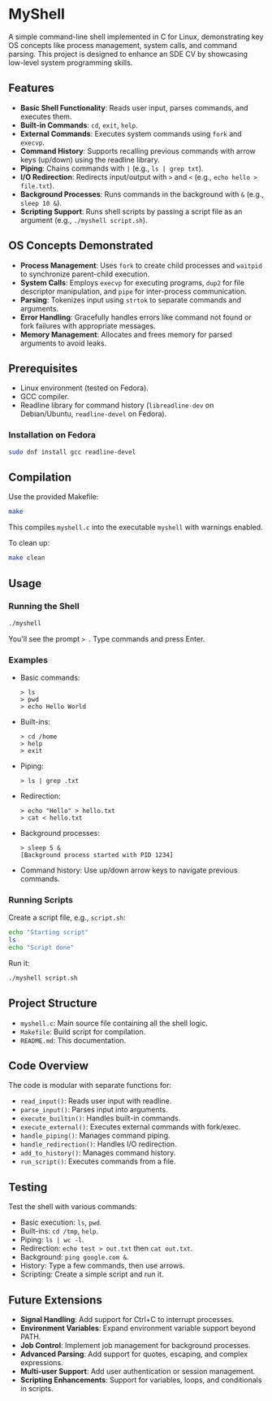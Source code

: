 # MyShell

A simple command-line shell implemented in C for Linux, demonstrating key OS concepts like process management, system calls, and command parsing. This project is designed to enhance an SDE CV by showcasing low-level system programming skills.

## Features

- **Basic Shell Functionality**: Reads user input, parses commands, and executes them.
- **Built-in Commands**: `cd`, `exit`, `help`.
- **External Commands**: Executes system commands using `fork` and `execvp`.
- **Command History**: Supports recalling previous commands with arrow keys (up/down) using the readline library.
- **Piping**: Chains commands with `|` (e.g., `ls | grep txt`).
- **I/O Redirection**: Redirects input/output with `>` and `<` (e.g., `echo hello > file.txt`).
- **Background Processes**: Runs commands in the background with `&` (e.g., `sleep 10 &`).
- **Scripting Support**: Runs shell scripts by passing a script file as an argument (e.g., `./myshell script.sh`).

## OS Concepts Demonstrated

- **Process Management**: Uses `fork` to create child processes and `waitpid` to synchronize parent-child execution.
- **System Calls**: Employs `execvp` for executing programs, `dup2` for file descriptor manipulation, and `pipe` for inter-process communication.
- **Parsing**: Tokenizes input using `strtok` to separate commands and arguments.
- **Error Handling**: Gracefully handles errors like command not found or fork failures with appropriate messages.
- **Memory Management**: Allocates and frees memory for parsed arguments to avoid leaks.

## Prerequisites

- Linux environment (tested on Fedora).
- GCC compiler.
- Readline library for command history (`libreadline-dev` on Debian/Ubuntu, `readline-devel` on Fedora).

### Installation on Fedora

```bash
sudo dnf install gcc readline-devel
```

## Compilation

Use the provided Makefile:

```bash
make
```

This compiles `myshell.c` into the executable `myshell` with warnings enabled.

To clean up:

```bash
make clean
```

## Usage

### Running the Shell

```bash
./myshell
```

You'll see the prompt `> `. Type commands and press Enter.

### Examples

- Basic commands:

  ```
  > ls
  > pwd
  > echo Hello World
  ```

- Built-ins:

  ```
  > cd /home
  > help
  > exit
  ```

- Piping:

  ```
  > ls | grep .txt
  ```

- Redirection:

  ```
  > echo "Hello" > hello.txt
  > cat < hello.txt
  ```

- Background processes:

  ```
  > sleep 5 &
  [Background process started with PID 1234]
  ```

- Command history: Use up/down arrow keys to navigate previous commands.

### Running Scripts

Create a script file, e.g., `script.sh`:

```bash
echo "Starting script"
ls
echo "Script done"
```

Run it:

```bash
./myshell script.sh
```

## Project Structure

- `myshell.c`: Main source file containing all the shell logic.
- `Makefile`: Build script for compilation.
- `README.md`: This documentation.

## Code Overview

The code is modular with separate functions for:

- `read_input()`: Reads user input with readline.
- `parse_input()`: Parses input into arguments.
- `execute_builtin()`: Handles built-in commands.
- `execute_external()`: Executes external commands with fork/exec.
- `handle_piping()`: Manages command piping.
- `handle_redirection()`: Handles I/O redirection.
- `add_to_history()`: Manages command history.
- `run_script()`: Executes commands from a file.

## Testing

Test the shell with various commands:

- Basic execution: `ls`, `pwd`.
- Built-ins: `cd /tmp`, `help`.
- Piping: `ls | wc -l`.
- Redirection: `echo test > out.txt` then `cat out.txt`.
- Background: `ping google.com &`.
- History: Type a few commands, then use arrows.
- Scripting: Create a simple script and run it.

## Future Extensions

- **Signal Handling**: Add support for Ctrl+C to interrupt processes.
- **Environment Variables**: Expand environment variable support beyond PATH.
- **Job Control**: Implement job management for background processes.
- **Advanced Parsing**: Add support for quotes, escaping, and complex expressions.
- **Multi-user Support**: Add user authentication or session management.
- **Scripting Enhancements**: Support for variables, loops, and conditionals in scripts.
